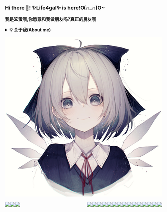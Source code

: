 ### Hi there 👋! ✨Life4gal✨ is here!O(∩_∩)O~
<b>我是笨蛋哦,你愿意和我做朋友吗?真正的朋友哦</b>

<b><details><summary>💡 关于我(About me)</summary></b>
  这是一只没有梦想的咸鱼,期待着有一天海浪能带着他翻身.
  轻度自闭,不喜欢说话(尤其是对不感兴趣的人和事情),重度人格分裂(?)
  
#### 你又在写bug了?
  写代码很菜,尤其是写C++,又菜又不让别人说.
  喜欢玩二进制和逆向(其实早期是因为打游戏太菜学的汇编,不想浪费了)
  
  🙏 大佬带带我
  🙏 大佬带带我
  🙏 大佬带带我
</details>

![pic](./80278148_p0_master1200.jpg)

<img align="left" src="https://github-readme-stats.vercel.app/api/top-langs/?username=Life4gal&hide=html&show_icons=true&theme=synthwave"/>
<img align="right" src="https://forthebadge.com/images/badges/ages-18.svg"/>
<img align="right" src="https://forthebadge.com/images/badges/built-by-developers.svg"/>
<img align="right" src="https://forthebadge.com/images/badges/ctrl-c-ctrl-v.svg"/>
<img align="right" src="https://forthebadge.com/images/badges/fixed-bugs.svg"/>
<img align="right" src="https://forthebadge.com/images/badges/fo-real.svg"/>
<img align="right" src="https://forthebadge.com/images/badges/for-you.svg"/>
<img align="right" src="https://forthebadge.com/images/badges/its-not-a-lie-if-you-believe-it.svg"/>
<img align="left" src="https://github-readme-stats.vercel.app/api?username=Life4gal&show_icons=true&theme=synthwave"/>
<img align="right" src="https://forthebadge.com/images/badges/made-with-c-plus-plus.svg"/>
<img align="right" src="https://forthebadge.com/images/badges/made-with-markdown.svg"/>
<img align="right" src="https://forthebadge.com/images/badges/made-with-python.svg"/>
<img align="right" src="https://forthebadge.com/images/badges/makes-people-smile.svg"/>
<img align="right" src="https://forthebadge.com/images/badges/not-a-bug-a-feature.svg"/>
<img align="right" src="https://forthebadge.com/images/badges/powered-by-black-magic.svg"/>
<img align="right" src="https://forthebadge.com/images/badges/works-on-my-machine.svg"/>
<img align="right" src="https://forthebadge.com/images/badges/you-didnt-ask-for-this.svg"/>
<img align="left" src="https://github-readme-stats.vercel.app/api/wakatime?username=Life4gal&show_icons=true&theme=synthwave"/>
